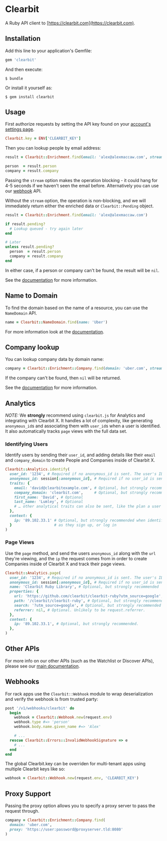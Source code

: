 # Clearbit

A Ruby API client to [https://clearbit.com](https://clearbit.com).

## Installation

Add this line to your application's Gemfile:

``` ruby
gem 'clearbit'
```

And then execute:

    $ bundle

Or install it yourself as:

    $ gem install clearbit

## Usage

First authorize requests by setting the API key found on your [account's settings page](https://clearbit.com/keys).

``` ruby
Clearbit.key = ENV['CLEARBIT_KEY']
```

Then you can lookup people by email address:

``` ruby
result = Clearbit::Enrichment.find(email: 'alex@alexmaccaw.com', stream: true)

person  = result.person
company = result.company
```

Passing the `stream` option makes the operation blocking - it could hang for 4-5 seconds if we haven't seen the email before. Alternatively you can use our [webhook](https://clearbit.com/docs#webhooks) API.

Without the `stream` option, the operation is non-blocking, and we will immediately return either the enriched data or `Clearbit::Pending` object.

```ruby
result = Clearbit::Enrichment.find(email: 'alex@alexmaccaw.com')

if result.pending?
  # Lookup queued - try again later
end

# Later
unless result.pending?
  person  = result.person
  company = result.company
end

```

In either case, if a person or company can't be found, the result will be `nil`.

See the [documentation](https://clearbit.com/docs#person-api) for more information.
## Name to Domain

To find the domain based on the name of a resource, you can use the `NameDomain` API.

```ruby
name = Clearbit::NameDomain.find(name: 'Uber')
```
For more information look at the [documentation](https://dashboard.clearbit.com/docs?ruby#name-to-domain-api).

## Company lookup

You can lookup company data by domain name:

``` ruby
company = Clearbit::Enrichment::Company.find(domain: 'uber.com', stream: true)
```

If the company can't be found, then `nil` will be returned.

See the [documentation](https://clearbit.com/docs#company-api) for more information.

## Analytics

*NOTE:* We **strongly** recommend using `clearbit.js` for Analytics and integrating with Clearbit X. It handles a lot of complexity, like generating `anonymous_id`s and associating them with `user_id`s when a user is identified. It also automatically tracks `page` views with the full data set.

### Identifying Users

Identify users by sending their `user_id`, and adding details like their `email` and `company_domain` to create People and Companies inside of Clearbit X.

```ruby
Clearbit::Analytics.identify(
  user_id: '1234', # Required if no anonymous_id is sent. The user's ID in your database.
  anonymous_id: session[:anonymous_id], # Required if no user_id is sent. A UUID to track anonymous users.
  traits: {
    email: 'david@clearbitexample.com', # Optional, but strongly recommended
    company_domain: 'clearbit.com',     # Optional, but strongly recommended
    first_name: 'David', # Optional
    last_name: 'Lumley', # Optional
    # … other analytical traits can also be sent, like the plan a user is on etc
  },
  context: {
    ip: '89.102.33.1' # Optional, but strongly recommended when identifying users
  }                   # as they sign up, or log in
)
```

### Page Views

Use the `page` method, and send the users `anonymous_id` along with the `url` they're viewing, and the `ip` the request comes from in order to create Companies inside of Clearbit X and track their page views.

```ruby
Clearbit::Analytics.page(
  user_id: '1234', # Required if no anonymous_id is sent. The user's ID in your database.
  anonymous_id: session[:anonymous_id], # Required if no user_id is sent. A UUID to track anonymous users.
  name: 'Clearbit Ruby Library', # Optional, but strongly recommended
  properties: {
    url: 'https://github.com/clearbit/clearbit-ruby?utm_source=google', # Required. Likely to be request.referer
    path: '/clearbit/clearbit-ruby', # Optional, but strongly recommended
    search: '?utm_source=google', # Optional, but strongly recommended
    referrer: nil, # Optional. Unlikely to be request.referrer.
  },
  context: {
    ip: '89.102.33.1', # Optional, but strongly recommended.
  },
)
```

## Other APIs

For more info on our other APIs (such as the Watchlist or Discover APIs), please see our [main documentation](https://clearbit.com/docs).

## Webhooks

For rack apps use the `Clearbit::Webhook` module to wrap deserialization and verify the webhook is from trusted party:

``` ruby
post '/v1/webhooks/clearbit' do
  begin
    webhook = Clearbit::Webhook.new(request.env)
    webhook.type #=> 'person'
    webhook.body.name.given_name #=> 'Alex'

    # ...
  rescue Clearbit::Errors::InvalidWebhookSignature => e
    # ...
  end
end
```

The global Clearbit.key can be overriden for multi-tenant apps using multiple Clearbit keys like so:

```ruby
webhook = Clearbit::Webhook.new(request.env, 'CLEARBIT_KEY')
```

## Proxy Support

Passing the proxy option allows you to specify a proxy server to pass the request through.

``` ruby
company = Clearbit::Enrichment::Company.find(
  domain: 'uber.com',
  proxy: 'https://user:password@proxyserver.tld:8080'
)
```
